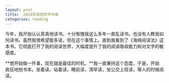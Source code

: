 ```yaml
---
layout: post
title:  2024年读完的书书单
categories: reading
---
```


今年，我开始认认真真地读书。十分惭愧我这么多年一直乱读书。也没有人教我如何读书。虽然我很希望能多读，但在这个事情上。直到我看到了《海绵阅读法》这本书。它彻底打开了我的阅读世界，大幅度提升了我的阅读吸收能力和对文字的敏感度。

**想开始做一件事，现在就是最佳的时机。**我一直秉持这个态度，于是，开始疯狂地刨书本。坐着读，站着读，睡前读，清早读，坐公交上班读，等人的时候阅读。
<!--stackedit_data:
eyJoaXN0b3J5IjpbLTIzMjI4MjU0NV19
-->